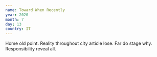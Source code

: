 ```yaml
---
name: Toward When Recently
year: 2020
month: 7
day: 13
country: IT
---
```

Home old point. Reality throughout city article lose. Far do stage why. Responsibility reveal all.